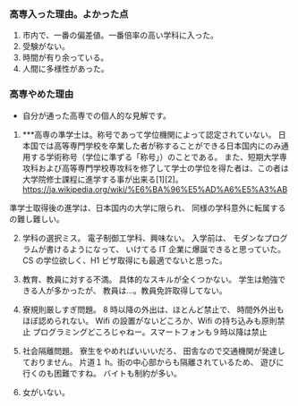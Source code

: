 ### 高専入った理由。よかった点<!--{{{-->

1. 市内で、一番の偏差値。一番倍率の高い学科に入った。
2. 受験がない。
3. 時間が有り余っている。
4. 人間に多様性があった。
<!--}}}-->

### 高専やめた理由<!--{{{-->

- 自分が通った高専での個人的な見解です。

1. \*\*\*高専の準学士は。称号であって学位機関によって認定されていない。
   日本国では高等専門学校を卒業した者が称することができる日本国内にのみ通用する学術称号（学位に準ずる「称号」）のことである。
   また、短期大学専攻科および高等専門学校専攻科を修了して学士の学位を得た者は、この者は大学院修士課程に進学する事が出来る[1][2]。
   <https://ja.wikipedia.org/wiki/%E6%BA%96%E5%AD%A6%E5%A3%AB>

準学士取得後の進学は、日本国内の大学に限られ、
同様の学科意外に転属するの難し難しい。

2. 学科の選択ミス。
   電子制御工学科、興味ない。
   入学前は、 モダンなプログラムが書けるようになって、
   いけてる IT 企業に爆誕できると思っていた。
   CS の学位欲しく、H1 ビザ取得にも最適でないと思った。

3. 教育、教員に対する不満。
   具体的なスキルが全くつかない。
   学生は勉強できる人が多かったが、
   教員は...。教員免許取得してない。

4. 寮規則厳しすぎ問題。
   8 時以降の外出は、ほとんど禁止で、
   時間外外出もほぼ認められない。
   Wifi の設置がないどころか、Wifi の持ち込みも原則禁止
   プログラミングどころじゃねー。スマートフォンも９時以降は禁止

5. 社会隔離問題。
   寮生をやめればいいいだろ、
   田舎なので交通機関が発達しておりません。
   片道１ h。街の中心部からも隔離されているため、
   遊びに行くのも困難ですね。
   バイトも制約が多い。

6. 女がいない。
<!--}}}-->
